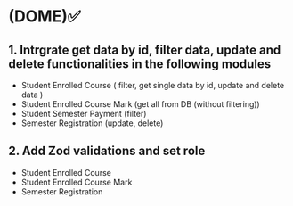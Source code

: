 # (DOME)✅

## 1. Intrgrate get data by id, filter data, update and delete functionalities in the following modules

- Student Enrolled Course ( filter, get single data by id, update and delete data )
- Student Enrolled Course Mark (get all from DB (without filtering))
- Student Semester Payment (filter)
- Semester Registration (update, delete)

## 2. Add Zod validations and set role

- Student Enrolled Course
- Student Enrolled Course Mark
- Semester Registration
